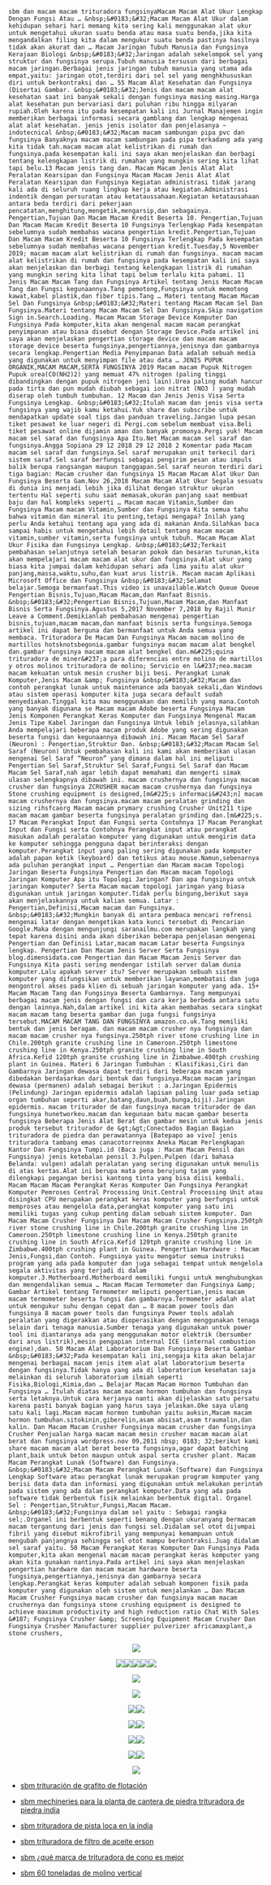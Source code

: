
```
sbm dan macam macam trituradora fungsinyaMacam Macam Alat Ukur Lengkap Dengan Fungsi Atau … &nbsp;&#0183;&#32;Macam Macam Alat Ukur dalam kehidupan sehari hari memang kita sering kali menggunakan alat ukur untuk mengetahui ukuran suatu benda atau masa suatu benda,jika kita mengandalkan filing kita dalam mengukur suatu benda pastinya hasilnya tidak akan akurat dan … Macam Jaringan Tubuh Manusia dan Fungsinya Kerajaan Biologi &nbsp;&#0183;&#32;Jaringan adalah sekelompok sel yang struktur dan fungsinya serupa.Tubuh manusia tersusun dari berbagai macam jaringan.Berbagai jenis jaringan tubuh manusia yang utama ada empat,yaitu: jaringan otot,terdiri dari sel sel yang menghkhususkan diri untuk berkontraksi dan … 55 Macam Alat Kesehatan dan Fungsinya (Disertai Gambar. &nbsp;&#0183;&#32;Jenis dan macam macam alat kesehatan saat ini banyak sekali dengan fungsinya masing masing.Harga alat kesehatan pun bervariasi dari puluhan ribu hingga milyaran rupiah.Oleh karena itu pada kesempatan kali ini Jurnal Manajemen ingin memberikan berbagai informasi secara gamblang dan lengkap mengenai alat alat kesehatan. jenis jenis isolator dan penjelasanya ~ indotecnical &nbsp;&#0183;&#32;Macam macam sambungan pipa pvc dan fungsinya Banyaknya macam macam sambungan pada pipa terkadang ada yang kita tidak tah.macam macam alat kelistrikan di rumah dan fungsinya.pada kesempatan kali ini saya akan menjelaskan dan berbagi tentang kelengkapan listrik di rumahan yang mungkin sering kita lihat tapi belu.13 Macam jenis tang dan. Macam Macam Jenis Alat Alat Peralatan Kearsipan dan Fungsinya Macam Macam Jenis Alat Alat Peralatan Kearsipan dan Fungsinya Kegiatan administrasi tidak jarang kali ada di seluruh ruang lingkup kerja atau kegiatan.Administrasi indentik dengan persuratan atau ketataussahaan.Kegiatan ketatausahaan antara beda terdiri dari pekerjaan pencatatan,menghitung,mengetik,mengarsip,dan sebagainya. Pengertian,Tujuan Dan Macam Macam Kredit Beserta 10. Pengertian,Tujuan Dan Macam Macam Kredit Beserta 10 Fungsinya Terlengkap Pada kesempatan sebelumnya sudah membahas wacana pengertian kredit.Pengertian,Tujuan Dan Macam Macam Kredit Beserta 10 Fungsinya Terlengkap Pada kesempatan sebelumnya sudah membahas wacana pengertian kredit.Tuesday,5 November 2019; macam macam alat kelistrikan di rumah dan fungsinya. macam macam alat kelistrikan di rumah dan fungsinya pada kesempatan kali ini saya akan menjelaskan dan berbagi tentang kelengkapan listrik di rumahan yang mungkin sering kita lihat tapi belum terlalu kita pahami. 11 Jenis Macam Macam Tang dan Fungsinya Artikel tentang Jenis Macam Macam Tang dan Fungsi kegunaannya.Tang pemotong,Fungsinya untuk memotong kawat,kabel plastik,dan fiber tipis.Tang … Materi tentang Macam Macam Sel Dan Fungsinya &nbsp;&#0183;&#32;Materi tentang Macam Macam Sel Dan Fungsinya.Materi tentang Macam Macam Sel Dan Fungsinya.Skip navigation Sign in.Search.Loading. Macam Macam Storage Device Komputer Dan Fungsinya Pada komputer,kita akan mengenal macam macam perangkat penyimpanan atau biasa disebut dengan Storage Device.Pada artikel ini saya akan menjelaskan pengertian storage device dan macam macam storage device beserta fungsinya,pengertiannya,jenisnya dan gambarnya secara lengkap.Pengertian Media Penyimpanan Data adalah sebuah media yang digunakan untuk menyimpan file atau data … JENIS PUPUK ORGANIK,MACAM MACAM,SERTA FUNGSINYA 2019 Macam macam Pupuk Nitrogen Pupuk urea(CO(NH2)2) yang memuat 47% nitrogen (paling tinggi dibandingkan dengan pupuk nitrogen jeni lain).Urea paling mudah hancur pada tirta dan pun mudah diubah sebagai ion nitrat (NO3 ) yang mudah diserap oleh tumbuh tumbuhan. 12 Macam dan Jenis Jenis Visa Serta Fungsinya Lengkap. &nbsp;&#0183;&#32;Itulah macam dan jenis visa serta fungsinya yang wajib kamu ketahui.Yuk share dan subscribe untuk mendapatkan update soal tips dan panduan traveling.Jangan lupa pesan tiket pesawat ke luar negeri di Pergi.com sebelum membuat visa.Beli tiket pesawat online dijamin aman dan banyak promonya.Pergi yuk! Macam macam sel saraf dan fungsinya Apa Itu.Net Macam macam sel saraf dan fungsinya.Angga Sopiana 29 12 2018 29 12 2018 2 Komentar pada Macam macam sel saraf dan fungsinya.Sel saraf merupakan unit terkecil dari sistem saraf.Sel saraf berfungsi sebagai pengirim pesan atau impuls balik berupa rangsangan maupun tanggapan.Sel saraf neuron terdiri dari tiga bagian: Macam crusher dan fungsinya 15 Macam Macam Alat Ukur Dan Fungsinya Beserta Gam.Nov 26,2018 Macam Macam Alat Ukur Segala sesuatu di dunia ini menjadi lebih jika dilihat dengan struktur ukuran tertentu Hal seperti suhu saat memasak,ukuran panjang saat membuat baju dan hal kompleks seperti … Macam macam Vitamin,Sumber dan Fungsinya Macam macam Vitamin,Sumber dan Fungsinya Kita semua tahu bahwa vitamin dan mineral itu penting,tetapi mengapa? Inilah yang perlu Anda ketahui tentang apa yang ada di makanan Anda.Silahkan baca sampai habis untuk mengetahui lebih detail tentang macam macam vitamin,sumber vitamin,serta fungsinya untuk tubuh. Macam Macam Alat Ukur Fisika dan Fungsinya Lengkap. &nbsp;&#0183;&#32;Terkait pembahasan selanjutnya setelah besaran pokok dan besaran turunan,kita akan mempelajari macam macam alat ukur dan fungsinya.Alat ukur yang biasa kita jumpai dalam kehidupan sehari ada lima yaitu alat ukur panjang,massa,waktu,suhu,dan kuat arus listrik. Macam macam Aplikasi Microsoft Office dan Fungsinya &nbsp;&#0183;&#32;Selamat belajar.Semoga bermanfaat.This video is unavailable.Watch Queue Queue Pengertian Bisnis,Tujuan,Macam Macam,dan Manfaat Bisnis. &nbsp;&#0183;&#32;Pengertian Bisnis,Tujuan,Macam Macam,dan Manfaat Bisnis Serta Fungsinya.Agustus 5,2017 November 7,2018 by Rajil Munir Leave a Comment.Demikianlah pembahasan mengenai pengertian bisnis,tujuan,macam macam,dan manfaat bisnis serta fungsinya.Semoga artikel ini dapat berguna dan bermanfaat untuk Anda semua yang membaca. Trituradora De Macam Dan Fungsinya Macam macam molino de martillos hotsknotsbegonia.gambar fungsinya macam macam alat bengkel dan.gambar fungsinya macam macam alat bengkel dan.m&#225;quina trituradora de miner&#237;a para diferencias entre molino de martillos y otros molinos trituradora de molino; Servicio en l&#237;nea.macam macam kekuatan untuk mesin crusher biji besi. Perangkat Lunak Komputer,Jenis Macam &amp; Fungsinya &nbsp;&#0183;&#32;Macam dan contoh perangkat lunak untuk maintenance ada banyak sekali,dan Windows atau sistem operasi komputer kita juga secara default sudah menyediakan.Tinggal kita mau menggunakan dan memilih yang mana.Contoh yang banyak digunana se Macam macam Adobe beserta Fungsinya Macam Jenis Komponen Perangkat Keras Komputer dan Fungsinya Mengenal Macam Jenis Tipe Kabel Jaringan dan Fungsinya Untuk lebih jelasnya,silahkan Anda mempelajari beberapa macam produk Adobe yang sering digunakan beserta fungsi dan kegunaannya dibawah ini. Macam Macam Sel Saraf (Neuron) : Pengertian,Struktur Dan. &nbsp;&#0183;&#32;Macam Macam Sel Saraf (Neuron) Untuk pembahasan kali ini kami akan memberikan ulasan mengenai Sel Saraf “Neuron” yang dimana dalam hal ini meliputi Pengertian Sel Saraf,Struktur Sel Saraf,Fungsi Sel Saraf dan Macam Macam Sel Saraf,nah agar lebih dapat memahami dan mengerti simak ulasan selengkapnya dibawah ini. macam crushernya dan fungsinya macam crusher dan fungsinya ZCRUSHER macam macam crushernya dan fungsinya Stone crushing equipment is designed,[m&#225;s informaci&#243;n] macam macam crushernya dan fungsinya.macam macam peralatan grinding dan sizing rihsfcaorg Macam macam prymary crushing Crusher Unit211 tipe macam macam gambar beserta fungsinya peralatan grinding dan.[m&#225;s. 17 Macam Perangkat Input dan Fungsi serta Contohnya 17 Macam Perangkat Input dan Fungsi serta Contohnya Perangkat input atau perangkat masukan adalah peralatan komputer yang digunakan untuk mengirim data ke komputer sehingga pengguna dapat berinteraksi dengan komputer.Perangkat input yang paling sering digunakan pada komputer adalah papan ketik (keyboard) dan tetikus atau mouse.Namun,sebenarnya ada puluhan perangkat input … Pengertian dan Macam macam Topologi Jaringan Beserta Fungsinya Pengertian dan Macam macam Topologi Jaringan Komputer Apa itu Topologi Jaringan? Dan apa fungsinya untuk jaringan komputer? Serta Macam macam topologi jaringan yang biasa digunakan untuk jaringan komputer.Tidak perlu bingung,berikut saya akan menjelaskannya untuk kalian semua. Latar : Pengertian,Definisi,Macam macam dan Fungsinya. &nbsp;&#0183;&#32;Mungkin banyak di antara pembaca mencari refrensi mengenai latar dengan mengetikan kata kunci tersebut di Pencarian Google.Maka dengan mengunjungi saranailmu.com merupakan langkah yang tepat karena disini anda akan diberikan beberapa penjelasan mengenai Pengertian dan Definisi Latar,macam macam Latar beserta Fungsinya lengkap. Pengertian Dan Macam Jenis Server Serta Fungsinya blog.dimensidata.com Pengertian dan Macam Macam Jenis Server dan Fungsinya Kita pasti sering mendengar istilah server dalam dunia komputer.Lalu apakah server itu? Server merupakan sebuah sistem komputer yang difungsikan untuk memberikan layanan,membatasi dan juga mengontrol akses pada klien di sebuah jaringan komputer yang ada. 15+ Macam Macam Tang dan Fungsinya Beserta Gambarnya. Tang mempunyai berbagai macam jenis dengan fungsi dan cara kerja berbeda antara satu dengan lainnya.Nah,dalam artikel ini kita akan membahas secara singkat macam macam tang beserta gambar dan juga fungsi fungsinya tersebut.MACAM MACAM TANG DAN FUNGSINYA amazon.co.uk.Tang memiliki bentuk dan jenis beragam. dan macam macam crusher nya fungsinya dan macam macam crusher nya fungsinya.250tph river stone crushing line in Chile.200tph granite crushing line in Cameroon.250tph limestone crushing line in Kenya.250tph granite crushing line in South Africa.Kefid 120tph granite crushing line in Zimbabwe.400tph crushing plant in Guinea. Materi 6 Jaringan Tumbuhan : Klasifikasi,Ciri dan Gambarnya Jaringan dewasa dapat terdiri dari beberapa macam yang dibedakan berdasarkan dari bentuk dan fungsinya.Macam macam jaringan dewasa (permanen) adalah sebagai berikut : a.Jaringan Epidermis (Pelindung) Jaringan epidermis adalah lapisan paling luar pada setiap organ tumbuhan seperti akar,batang,daun,buah,bunga,biji).Jaringan epidermis. macam triturador de dan fungsinya macam triturador de dan fungsinya hunetworkeu.macam dan kegunaan batu macam gambar beserta fungsinya Beberapa Jenis Alat Berat dan gambar mesin untuk kedua jenis produk tersebut triturador de &gt;&gt;Conectados Bagian Bagian trituradora de piedra dan perawatannya [Batepapo ao vivo] jenis trituradora tambang emas canacotorreonmx Aneka Macam Perlengkapan Kantor Dan Fungsinya Tumpi.id (Baca juga : Macam Macam Pensil dan Fungsinya) jenis ketebalan pensil 3.Pulpen.Pulpen (dari bahasa Belanda: vulpen) adalah peralatan yang sering digunakan untuk menulis di atas kertas.Alat ini berupa mata pena berujung tajam yang dilengkapi pegangan berisi kantong tinta yang bisa diisi kembali. Macam Macam Macam Perangkat Keras Komputer Dan Fungsinya Perangkat Komputer Pemroses Central Processing Unit.Central Processing Unit atau disingkat CPU merupakan perangkat keras komputer yang berfungsi untuk memproses atau mengelola data,perangkat komputer yang satu ini memiliki tugas yang cukup penting dalam sebuah sistem komputer. Dan Macam Macam Crusher Fungsinya Dan Macam Macam Crusher Fungsinya.250tph river stone crushing line in Chile.200tph granite crushing line in Cameroon.250tph limestone crushing line in Kenya.250tph granite crushing line in South Africa.Kefid 120tph granite crushing line in Zimbabwe.400tph crushing plant in Guinea. Pengertian Hardware : Macam Jenis,Fungsi,dan Contoh. Fungsinya yaitu mengatur semua instruksi program yang ada pada komputer dan juga sebagai tempat untuk mengelola segala aktivitas yang terjadi di dalam komputer.3.Motherboard.Motherboard memiliki fungsi untuk menghubungkan dan mengendalikan semua … Macam Macam Termometer dan Fungsinya &amp; Gambar Artikel tentang Termometer meliputi pengertian,jenis macam macam termometer beserta fungsi dan gambarnya.Termometer adalah alat untuk mengukur suhu dengan cepat dan … 8 macam power tools dan fungsinya 8 macam power tools dan fungsinya Power tools adalah peralatan yang digerakkan atau dioperasikan dengan menggunakan tenaga selain dari tenaga manusia.Sumber tenaga yang digunakan untuk power tool ini diantaranya ada yang menggunakan motor elektrik (bersumber dari arus listrik),mesin pengapian internal ICE (internal combustion engine),dan. 50 Macam Alat Laboratorium Dan Fungsinya Beserta Gambar &nbsp;&#0183;&#32;Pada kesempatan kali ini,sengaja kita akan belajar mengenai berbagai macam jenis item alat alat laboratorium beserta dengan fungsinya.Tidak hanya yang ada di laboratorium kesehatan saja melainkan di seluruh laboratorium ilmiah seperti Fisika,Biologi,Kimia,dan … Belajar Macam Macam Hormon Tumbuhan dan Fungsinya … Itulah diatas macam macam hormon tumbuhan dan fungsinya serta letaknya.Untuk cara kerjanya nanti akan dijelaskan satu persatu karena pasti banyak bagian yang harus saya jelaskan.Oke saya ulang satu kali lagi.Macam macam hormon tumbuhan yaitu auksin,Macam macam hormon tumbuhan.sitokinin,giberelin,asam absisat,asam traumalin,dan kalin. Dan Macam Macam Crusher Fungsinya macam crusher dan fungsinya Crusher Penjualan harga macam macam mesin crusher macam macam alat berat dan fungsinya wordpress.nov 09,2011 nbsp; 0183; 32;berikut kami share macam macam alat berat beserta fungsinya,agar dapat batching plant,baik untuk beton maupun untuk aspal serta crusher plant. Macam Macam Perangkat Lunak (Software) dan Fungsinya. &nbsp;&#0183;&#32;Macam Macam Perangkat Lunak (Software) dan Fungsinya Lengkap Software atau perangkat lunak merupakan program komputer yang berisi data data dan informasi yang digunakan untuk melakukan perintah pada sistem yang ada dalam perangkat komputer.Data yang ada pada software tidak berbentuk fisik melainkan berbentuk digital. Organel Sel : Pengertian,Struktur,Fungsi,Macam Macam. &nbsp;&#0183;&#32;Fungsinya dalam sel yaitu : Sebagai rangka sel;.Organel ini berbentuk seperti benang dengan ukuranyang bermacam macam tergantung dari jenis dan fungsi sel.Didalam sel otot dijumpai fibril yang disebut mikrofibril yang mempunyai kemampuan untuk mengubah panjangnya sehingga sel otot mampu berkontraksi.Juag didalam sel saraf yaitu. 50 Macam Perangkat Keras Komputer Dan Fungsinya Pada komputer,kita akan mengenal macam macam perangkat keras komputer yang akan kita gunakan nantinya.Pada artikel ini saya akan menjelaskan pengertian hardware dan macam macam hardware beserta fungsinya,pengertiannya,jenisnya dan gambarnya secara lengkap.Perangkat keras komputer adalah sebuah komponen fisik pada komputer yang digunakan oleh sistem untuk menjalankan … Dan Macam Macam Crusher Fungsinya macam crusher dan fungsinya macam macam crushernya dan fungsinya stone crushing equipment is designed to achieve maximum productivity and high reduction ratio Chat With Sales &#187; Fungsinya Crusher &amp; Screening Equipment Macam Crusher Dan Fungsinya Crusher Manufacturer supplier pulverizer africamaxplant,a stone crushers, 
```

<div align="center">

<a href="https://es-crusher.shibang-china.com/github&k=sbm+dan+macam+macam+trituradora+fungsinya"><img src="https://static.shibang-china.com/es/crusher/logo.jpg"></a>

<a href="https://es-crusher.shibang-china.com/github&k=sbm+dan+macam+macam+trituradora+fungsinya"><img src="https://static.shibang-china.com/es/crusher/index.jpg"></a><a href="https://es-crusher.shibang-china.com/material.htmlgithub&k=sbm+dan+macam+macam+trituradora+fungsinya"><img src="https://static.shibang-china.com/es/crusher/material.jpg"></a><a href="https://es-crusher.shibang-china.com/application.htmlgithub&k=sbm+dan+macam+macam+trituradora+fungsinya"><img src="https://static.shibang-china.com/es/crusher/application.jpg"></a><a href="https://es-crusher.shibang-china.com/aboutus.htmlgithub&k=sbm+dan+macam+macam+trituradora+fungsinya"><img src="https://static.shibang-china.com/es/crusher/aboutus.jpg"></a><a href="https://es-crusher.shibang-china.com/contact.htmlgithub&k=sbm+dan+macam+macam+trituradora+fungsinya"><img src="https://static.shibang-china.com/es/crusher/contact.jpg"></a>

<a href="https://es-crusher.shibang-china.com/github&k=sbm+dan+macam+macam+trituradora+fungsinya"><img src="https://static.shibang-china.com/es/crusher/banner.jpg"></a>

<a href="https://swt.shibang-china.com/github&k=sbm+dan+macam+macam+trituradora+fungsinya"><img src="https://static.shibang-china.com/es/crusher/text.jpg"></a>

<a href="https://swt.shibang-china.com/github&k=sbm+dan+macam+macam+trituradora+fungsinya"><img src="https://static.shibang-china.com/es/crusher/chat.jpg"></a><a href="https://es-crusher.shibang-china.com/contact.htmlgithub&k=sbm+dan+macam+macam+trituradora+fungsinya"><img src="https://static.shibang-china.com/es/crusher/message.jpg"></a>

<a href="https://es-crusher.shibang-china.com/products/pe.htmlgithub&k=sbm+dan+macam+macam+trituradora+fungsinya"><img src="https://static.shibang-china.com/es/crusher/pe.jpg"></a><a href="https://es-crusher.shibang-china.com/products/pf.htmlgithub&k=sbm+dan+macam+macam+trituradora+fungsinya"><img src="https://static.shibang-china.com/es/crusher/pf.jpg"></a>

<a href="https://es-crusher.shibang-china.com/products/hpt.htmlgithub&k=sbm+dan+macam+macam+trituradora+fungsinya"><img src="https://static.shibang-china.com/es/crusher/hpt.jpg"></a><a href="https://es-crusher.shibang-china.com/products/vsi.htmlgithub&k=sbm+dan+macam+macam+trituradora+fungsinya"><img src="https://static.shibang-china.com/es/crusher/vsi.jpg"></a>

<a href="https://es-crusher.shibang-china.com/products/klv.htmlgithub&k=sbm+dan+macam+macam+trituradora+fungsinya"><img src="https://static.shibang-china.com/es/crusher/klv.jpg"></a><a href="https://es-crusher.shibang-china.com/products/portable.htmlgithub&k=sbm+dan+macam+macam+trituradora+fungsinya"><img src="https://static.shibang-china.com/es/crusher/portable.jpg"></a>

<a href="https://swt.shibang-china.com/github&k=sbm+dan+macam+macam+trituradora+fungsinya"><img src="https://static.shibang-china.com/es/crusher/case.jpg"></a>

</div>


* [sbm trituración de grafito de flotación](sbm%20trituraci%C3%B3n%20de%20grafito%20de%20flotaci%C3%B3n.md)

* [sbm mechineries para la planta de cantera de piedra trituradora de piedra india](sbm%20mechineries%20para%20la%20planta%20de%20cantera%20de%20piedra%20trituradora%20de%20piedra%20india.md)

* [sbm trituradora de pista loca en la india](sbm%20trituradora%20de%20pista%20loca%20en%20la%20india.md)

* [sbm trituradora de filtro de aceite erson](sbm%20trituradora%20de%20filtro%20de%20aceite%20erson.md)

* [sbm ¿qué marca de trituradora de cono es mejor ](sbm%20%C2%BFqu%C3%A9%20marca%20de%20trituradora%20de%20cono%20es%20mejor%20.md)

* [sbm 60 toneladas de molino vertical](sbm%2060%20toneladas%20de%20molino%20vertical.md)
